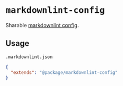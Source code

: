 # `markdownlint-config`

Sharable [markdownlint config](https://github.com/igorshubovych/markdownlint-cli).

## Usage

`.markdownlint.json`

```json
{
  "extends": "@package/markdownlint-config"
}
```
